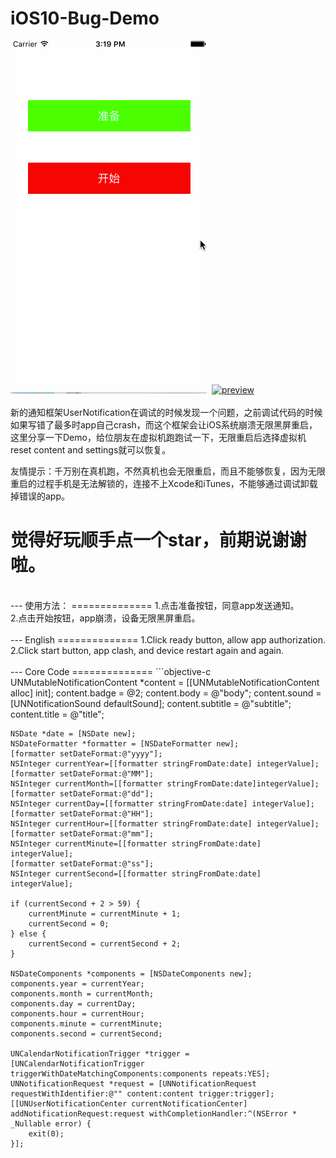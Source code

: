iOS10-Bug-Demo
==============
[![preview](https://github.com/Joker-388/iOS10-Bug-Demo/blob/master/Preview/crash1.gif)](http://www.sixstr.me)&nbsp;
[![preview](https://travis-ci.org/Joker-388/MessageImageCategory.svg?branch=master)](http://www.sixstr.me)&nbsp;
<br><br>
新的通知框架UserNotification在调试的时候发现一个问题，之前调试代码的时候如果写错了最多时app自己crash，而这个框架会让iOS系统崩溃无限黑屏重启，这里分享一下Demo，给位朋友在虚拟机跑跑试一下，无限重启后选择虚拟机reset content and settings就可以恢复。

友情提示：千万别在真机跑，不然真机也会无限重启，而且不能够恢复，因为无限重启的过程手机是无法解锁的，连接不上Xcode和iTunes，不能够通过调试卸载掉错误的app。

觉得好玩顺手点一个star，前期说谢谢啦。
==============

<br/>
---
使用方法：
==============
1.点击准备按钮，同意app发送通知。<br>
2.点击开始按钮，app崩溃，设备无限黑屏重启。<br>

<br/>
---
English
==============
1.Click ready button, allow app authorization.<br>
2.Click start button, app clash, and device restart again and again.<br>
<br/>
---
Core Code
==============
```objective-c
    UNMutableNotificationContent *content = [[UNMutableNotificationContent alloc] init];
    content.badge = @2;
    content.body = @"body";
    content.sound = [UNNotificationSound defaultSound];
    content.subtitle = @"subtitle";
    content.title = @"title";
    
    NSDate *date = [NSDate new];
    NSDateFormatter *formatter = [NSDateFormatter new];
    [formatter setDateFormat:@"yyyy"];
    NSInteger currentYear=[[formatter stringFromDate:date] integerValue];
    [formatter setDateFormat:@"MM"];
    NSInteger currentMonth=[[formatter stringFromDate:date]integerValue];
    [formatter setDateFormat:@"dd"];
    NSInteger currentDay=[[formatter stringFromDate:date] integerValue];
    [formatter setDateFormat:@"HH"];
    NSInteger currentHour=[[formatter stringFromDate:date] integerValue];
    [formatter setDateFormat:@"mm"];
    NSInteger currentMinute=[[formatter stringFromDate:date] integerValue];
    [formatter setDateFormat:@"ss"];
    NSInteger currentSecond=[[formatter stringFromDate:date] integerValue];
    
    if (currentSecond + 2 > 59) {
        currentMinute = currentMinute + 1;
        currentSecond = 0;
    } else {
        currentSecond = currentSecond + 2;
    }
    
    NSDateComponents *components = [NSDateComponents new];
    components.year = currentYear;
    components.month = currentMonth;
    components.day = currentDay;
    components.hour = currentHour;
    components.minute = currentMinute;
    components.second = currentSecond;
    
    UNCalendarNotificationTrigger *trigger = [UNCalendarNotificationTrigger triggerWithDateMatchingComponents:components repeats:YES];
    UNNotificationRequest *request = [UNNotificationRequest requestWithIdentifier:@"" content:content trigger:trigger];
    [[UNUserNotificationCenter currentNotificationCenter] addNotificationRequest:request withCompletionHandler:^(NSError * _Nullable error) {
        exit(0);
    }];
```
